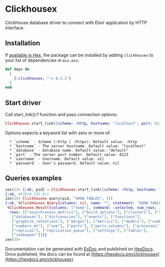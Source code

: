# Clickhousex

ClickHouse database driver to connect with Elixir application by HTTP interface.

## Installation

If [available in Hex](https://hex.pm/docs/publish), the package can be installed
by adding `clickhousex` to your list of dependencies in `mix.exs`:

```elixir
def deps do
  [
    {:clickhousex, "~> 0.2.2"}
  ]
end
```

## Start driver
Call start_link()/1 function and pass connection options:

```elixir
Clickhousex.start_link([scheme: :http, hostname: "localhost", port: 8123, database: "default", username: "user", password: "654321"])
```

Options expects a keyword list with zero or more of:

      * `scheme` - Scheme (:http | :https). Default value: :http
      * `hostname` - The server hostname. Default value: "localhost"
      * `database` - Database name. Default value: "default"
      * `port` - The server port number. Default value: 8123
      * `username` - Username. Default value: nil
      * `password` - User's password. Default value: nil

## Queries examples

```elixir
iex(1)> {:ok, pid} = Clickhousex.start_link([scheme: :http, hostname: "localhost", port: 8123, database: "system"])
{:ok, #PID<0.195.0>}
iex(2)> Clickhousex.query(pid, "SHOW TABLES", [])
{:ok, %Clickhousex.Query{columns: nil, name: "", statement: "SHOW TABLES"},
 %Clickhousex.Result{columns: ["name"], command: :selected, num_rows: 23,
  rows: [["asynchronous_metrics"], ["build_options"], ["clusters"], ["columns"],
   ["databases"], ["dictionaries"], ["events"], ["functions"],
   ["graphite_retentions"], ["merges"], ["metrics"], ["models"], ["numbers"],
   ["numbers_mt"], ["one"], ["parts"], ["parts_columns"], ["processes"],
   ["replicas"], ["replication_queue"], ["settings"], ["tables"],
   ["zookeeper"]]}}
iex(3)>
```

Documentation can be generated with [ExDoc](https://github.com/elixir-lang/ex_doc)
and published on [HexDocs](https://hexdocs.pm). Once published, the docs can
be found at [https://hexdocs.pm/clickhousex](https://hexdocs.pm/clickhousex).
